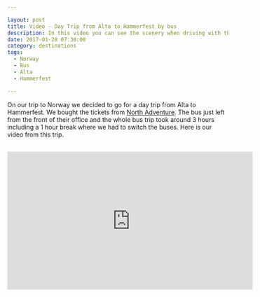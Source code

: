 ```yaml
---

layout: post
title: Video - Day Trip from Alta to Hammerfest by bus
description: In this video you can see the scenery when driving with the bus from Alta to Hammerfest in Norway
date: 2017-01-28 07:30:00
category: destinations
tags:
  - Norway
  - Bus
  - Alta
  - Hammerfest

---
```

On our trip to Norway we decided to go for a day trip from Alta to Hammerfest. We bought the tickets from <a rel="nofollow" href="http://www.northadventure.no">North Adventure</a>. The bus just left from the front of their office and the whole bus trip took around 3 hours including a 1 hour break where we had to switch the buses. Here is our  video from this trip.

<br>
<!--more-->


<iframe width="560" height="315" src="https://www.youtube-nocookie.com/embed/Xh9YWpdKXfQ" frameborder="0" allow="autoplay; encrypted-media" allowfullscreen></iframe>
<br>
